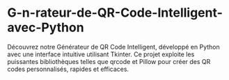 # G-n-rateur-de-QR-Code-Intelligent-avec-Python
Découvrez notre Générateur de QR Code Intelligent, développé en Python avec une interface intuitive utilisant Tkinter. Ce projet exploite les puissantes bibliothèques telles que qrcode et Pillow pour créer des QR codes personnalisés, rapides et efficaces.
